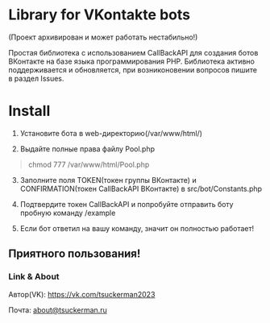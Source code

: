 # Library for VKontakte bots

(Проект архивирован и может работать нестабильно!)

Простая библиотека с использованием CallBackAPI для создания ботов ВКонтакте на базе языка программирования PHP. Библиотека активно поддерживается и обновляется, при возниконовении вопросов пишите в раздел Issues.

# Install

1. Установите бота в web-директорию(/var/www/html/)

2. Выдайте полные права файлу Pool.php

> chmod 777 /var/www/html/Pool.php
3. Заполните поля TOKEN(токен группы ВКонтакте) и CONFIRMATION(токен CallBackAPI ВКонтакте) в src/bot/Constants.php

4. Подтвердите токен CallBackAPI и попробуйте отправить боту пробную команду /example

5. Если бот ответил на вашу команду, значит он полностью работает!

## Приятного пользования!

### Link & About

Автор(VK): https://vk.com/tsuckerman2023

Почта: about@tsuckerman.ru